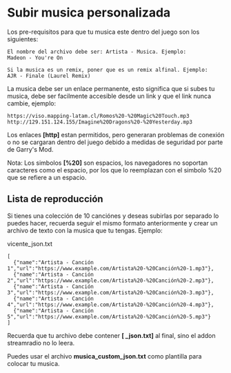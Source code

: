 # Subir musica personalizada

Los pre-requisitos para que tu musica este dentro del juego son los siguientes:

    El nombre del archivo debe ser: Artista - Musica. Ejemplo:
    Madeon - You're On
    
    Si la musica es un remix, poner que es un remix alfinal. Ejemplo:
    AJR - Finale (Laurel Remix)

La musica debe ser un enlace permanente, esto significa que si subes tu musica, debe ser facilmente accesible desde un link y que el link nunca cambie, ejemplo:

    https://viso.mapping-latam.cl/Romos%20-%20Magic%20Touch.mp3
    http://129.151.124.155/Imagine%20Dragons%20-%20Yesterday.mp3

Los enlaces **[http]** estan permitidos, pero generaran problemas de conexión o no se cargaran dentro del juego debido a medidas de seguridad por parte de Garry's Mod.

Nota: Los simbolos **[%20]** son espacios, los navegadores no soportan caracteres como el espacio, por los que lo reemplazan con el simbolo %20 que se refiere a un espacio.

## Lista de reproducción

Si tienes una colección de 10 canciónes y deseas subirlas por separado lo puedes hacer, recuerda seguir el mismo formato anteriormente y crear un archivo de texto con la musica que tu tengas. Ejemplo:

vicente_json.txt

    [
      {"name":"Artista - Canción 1","url":"https://www.example.com/Artista%20-%20Canción%20-1.mp3"},
      {"name":"Artista - Canción 2","url":"https://www.example.com/Artista%20-%20Canción%20-2.mp3"},
      {"name":"Artista - Canción 3","url":"https://www.example.com/Artista%20-%20Canción%20-3.mp3"},
      {"name":"Artista - Canción 4","url":"https://www.example.com/Artista%20-%20Canción%20-4.mp3"},
      {"name":"Artista - Canción 5","url":"https://www.example.com/Artista%20-%20Canción%20-5.mp3"}
    ]

Recuerda que tu archivo debe contener **[ _json.txt]** al final, sino el addon streamradio no lo leera.

Puedes usar el archivo **musica_custom_json.txt** como plantilla para colocar tu musica.